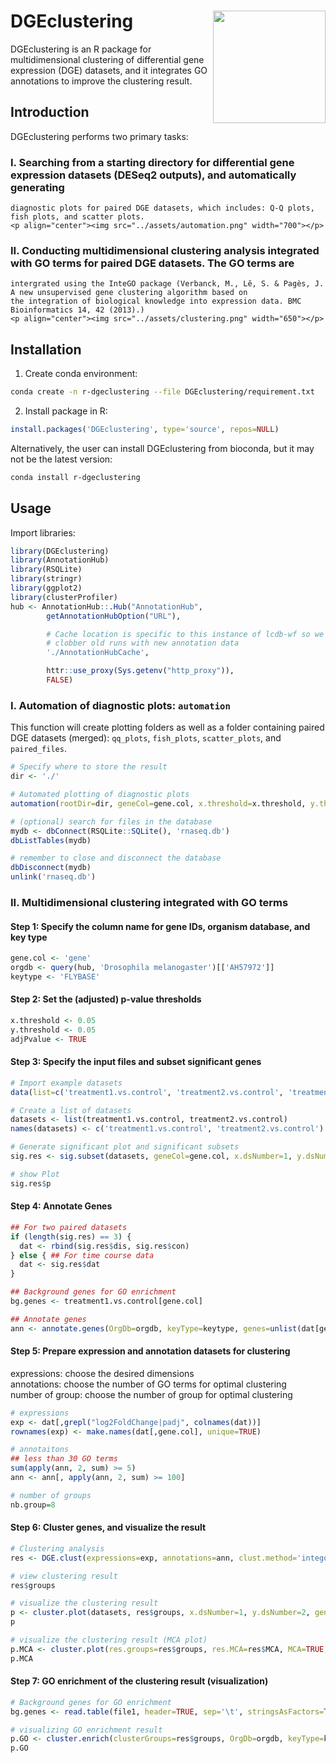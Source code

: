 DGEclustering
<img src="../assets/logo.png" height="180" align="right" />
=============
DGEclustering is an R package for multidimensional clustering of differential gene expression (DGE) datasets, and it integrates GO annotations to improve the clustering result.


## Introduction
DGEclustering performs two primary tasks:<br>
### I.  Searching from a starting directory for differential gene expression datasets (DESeq2 outputs), and automatically generating 
    diagnostic plots for paired DGE datasets, which includes: Q-Q plots, fish plots, and scatter plots.
    <p align="center"><img src="../assets/automation.png" width="700"></p>
   
### II. Conducting multidimensional clustering analysis integrated with GO terms for paired DGE datasets. The GO terms are 
    intergrated using the InteGO package (Verbanck, M., Lê, S. & Pagès, J. A new unsupervised gene clustering algorithm based on 
    the integration of biological knowledge into expression data. BMC Bioinformatics 14, 42 (2013).)
    <p align="center"><img src="../assets/clustering.png" width="650"></p>


## Installation
1. Create conda environment:
``` bash
conda create -n r-dgeclustering --file DGEclustering/requirement.txt
```

2. Install package in R:
``` r
install.packages('DGEclustering', type='source', repos=NULL)
```
Alternatively, the user can install DGEclustering from bioconda, but it may not be the latest version:
``` bash
conda install r-dgeclustering
```


## Usage
Import libraries:
``` r
library(DGEclustering)
library(AnnotationHub)
library(RSQLite)
library(stringr)
library(ggplot2)
library(clusterProfiler)
hub <- AnnotationHub::.Hub("AnnotationHub",
        getAnnotationHubOption("URL"),

        # Cache location is specific to this instance of lcdb-wf so we don't
        # clobber old runs with new annotation data
        './AnnotationHubCache',

        httr::use_proxy(Sys.getenv("http_proxy")),
        FALSE)
```

### I. Automation of diagnostic plots: `automation`
   This function will create plotting folders as well as a folder containing paired DGE datasets (merged): `qq_plots`, 
   `fish_plots`, `scatter_plots`, and `paired_files`.
``` r
# Specify where to store the result
dir <- './'

# Automated plotting of diagnostic plots
automation(rootDir=dir, geneCol=gene.col, x.threshold=x.threshold, y.threshold=y.threshold, adjPvalue=adjPvalue, qqPlot=TRUE, fishPlot=TRUE, scatterPlot=TRUE)

# (optional) search for files in the database
mydb <- dbConnect(RSQLite::SQLite(), 'rnaseq.db')
dbListTables(mydb)

# remember to close and disconnect the database
dbDisconnect(mydb)
unlink('rnaseq.db')
```

### II. Multidimensional clustering integrated with GO terms
#### Step 1: Specify the column name for gene IDs, organism database, and key type
``` r
gene.col <- 'gene'
orgdb <- query(hub, 'Drosophila melanogaster')[['AH57972']]
keytype <- 'FLYBASE'
```

#### Step 2: Set the (adjusted) p-value thresholds
``` r
x.threshold <- 0.05
y.threshold <- 0.05
adjPvalue <- TRUE
```

#### Step 3: Specify the input files and subset significant genes
``` r
# Import example datasets
data(list=c('treatment1.vs.control', 'treatment2.vs.control', 'treatment3.vs.control'))

# Create a list of datasets
datasets <- list(treatment1.vs.control, treatment2.vs.control)
names(datasets) <- c('treatment1.vs.control', 'treatment2.vs.control')

# Generate significant plot and significant subsets
sig.res <- sig.subset(datasets, geneCol=gene.col, x.dsNumber=1, y.dsNumber=2, x.threshold=x.threshold, y.threshold=y.threshold, adjPvalue=adjPvalue)

# show Plot
sig.res$p
```

#### Step 4: Annotate Genes
``` r
## For two paired datasets
if (length(sig.res) == 3) {
  dat <- rbind(sig.res$dis, sig.res$con)
} else { ## For time course data
  dat <- sig.res$dat
}

## Background genes for GO enrichment
bg.genes <- treatment1.vs.control[gene.col]

## Annotate genes
ann <- annotate.genes(OrgDb=orgdb, keyType=keytype, genes=unlist(dat[gene.col]), GOEnrichment=FALSE, BgGenes=bg.genes)
```

#### Step 5: Prepare expression and annotation datasets for clustering
expressions: choose the desired dimensions <br> 
annotations: choose the number of GO terms for optimal clustering <br> 
number of group: choose the number of group for optimal clustering <br> 
``` r
# expressions
exp <- dat[,grepl("log2FoldChange|padj", colnames(dat))]
rownames(exp) <- make.names(dat[,gene.col], unique=TRUE)

# annotaitons
## less than 30 GO terms
sum(apply(ann, 2, sum) >= 5)
ann <- ann[, apply(ann, 2, sum) >= 100]

# number of groups
nb.group=8
```

#### Step 6: Cluster genes, and visualize the result
``` r
# Clustering analysis
res <- DGE.clust(expressions=exp, annotations=ann, clust.method='intego', nb.group=nb.group)

# view clustering result
res$groups

# visualize the clustering result
p <- cluster.plot(datasets, res$groups, x.dsNumber=1, y.dsNumber=2, geneCol=gene.col, adjPvalue=adjPvalue, color='brg')
p

# visualize the clustering result (MCA plot)
p.MCA <- cluster.plot(res.groups=res$groups, res.MCA=res$MCA, MCA=TRUE, geneCol=gene.col, adjPvalue=adjPvalue, color='brg')
p.MCA
```

#### Step 7: GO enrichment of the clustering result (visualization)
``` r
# Background genes for GO enrichment
bg.genes <- read.table(file1, header=TRUE, sep='\t', stringsAsFactors=TRUE)[gene.col]

# visualizing GO enrichment result
p.GO <- cluster.enrich(clusterGroups=res$groups, OrgDb=orgdb, keyType=keytype, BgGenes=bg.genes, ont='BP', top=10)
p.GO
```
